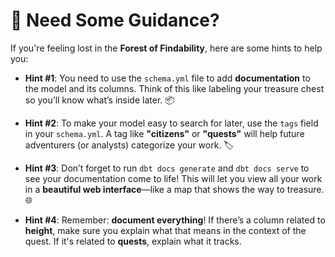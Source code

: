 # 🤔 **Need Some Guidance?**

If you're feeling lost in the **Forest of Findability**, here are some hints to help you:

- **Hint #1**: You need to use the `schema.yml` file to add **documentation** to the model and its columns. Think of this like labeling your treasure chest so you’ll know what’s inside later. 📦

- **Hint #2**: To make your model easy to search for later, use the `tags` field in your `schema.yml`. A tag like **"citizens"** or **"quests"** will help future adventurers (or analysts) categorize your work. 🏷️

- **Hint #3**: Don’t forget to run `dbt docs generate` and `dbt docs serve` to see your documentation come to life! This will let you view all your work in a **beautiful web interface**—like a map that shows the way to treasure. 🌐

- **Hint #4**: Remember: **document everything**! If there’s a column related to **height**, make sure you explain what that means in the context of the quest. If it's related to **quests**, explain what it tracks.
